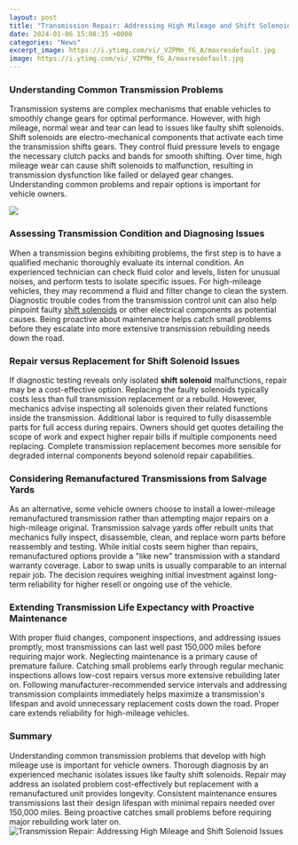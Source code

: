 ```yaml
---
layout: post
title: "Transmission Repair: Addressing High Mileage and Shift Solenoid Issues"
date: 2024-01-06 15:08:35 +0000
categories: "News"
excerpt_image: https://i.ytimg.com/vi/_VZPMm_fG_A/maxresdefault.jpg
image: https://i.ytimg.com/vi/_VZPMm_fG_A/maxresdefault.jpg
---
```


### Understanding Common Transmission Problems
Transmission systems are complex mechanisms that enable vehicles to smoothly change gears for optimal performance. However, with high mileage, normal wear and tear can lead to issues like faulty shift solenoids. Shift solenoids are electro-mechanical components that activate each time the transmission shifts gears. They control fluid pressure levels to engage the necessary clutch packs and bands for smooth shifting. Over time, high mileage wear can cause shift solenoids to malfunction, resulting in transmission dysfunction like failed or delayed gear changes. Understanding common problems and repair options is important for vehicle owners.

![](https://mechanicbase.com/wp-content/uploads/2019/09/transmission-valve-body-e1610650739937.jpg)
### Assessing Transmission Condition and Diagnosing Issues  
When a transmission begins exhibiting problems, the first step is to have a qualified mechanic thoroughly evaluate its internal condition. An experienced technician can check fluid color and levels, listen for unusual noises, and perform tests to isolate specific issues. For high-mileage vehicles, they may recommend a fluid and filter change to clean the system. Diagnostic trouble codes from the transmission control unit can also help pinpoint faulty [shift solenoids](https://store.fi.io.vn/chihuahua-sunflower-you-are-my-world-shirt-chihuahua-lovers-female-tshirt-dog-themed-gifts3549-t-shirt) or other electrical components as potential causes. Being proactive about maintenance helps catch small problems before they escalate into more extensive transmission rebuilding needs down the road.
### Repair versus Replacement for Shift Solenoid Issues
If diagnostic testing reveals only isolated **shift solenoid** malfunctions, repair may be a cost-effective option. Replacing the faulty solenoids typically costs less than full transmission replacement or a rebuild. However, mechanics advise inspecting all solenoids given their related functions inside the transmission. Additional labor is required to fully disassemble parts for full access during repairs. Owners should get quotes detailing the scope of work and expect higher repair bills if multiple components need replacing. Complete transmission replacement becomes more sensible for degraded internal components beyond solenoid repair capabilities.
### Considering Remanufactured Transmissions from Salvage Yards
As an alternative, some vehicle owners choose to install a lower-mileage remanufactured transmission rather than attempting major repairs on a high-mileage original. Transmission salvage yards offer rebuilt units that mechanics fully inspect, disassemble, clean, and replace worn parts before reassembly and testing. While initial costs seem higher than repairs, remanufactured options provide a "like new" transmission with a standard warranty coverage. Labor to swap units is usually comparable to an internal repair job. The decision requires weighing initial investment against long-term reliability for higher resell or ongoing use of the vehicle.
### Extending Transmission Life Expectancy with Proactive Maintenance   
With proper fluid changes, component inspections, and addressing issues promptly, most transmissions can last well past 150,000 miles before requiring major work. Neglecting maintenance is a primary cause of premature failure. Catching small problems early through regular mechanic inspections allows low-cost repairs versus more extensive rebuilding later on. Following manufacturer-recommended service intervals and addressing transmission complaints immediately helps maximize a transmission's lifespan and avoid unnecessary replacement costs down the road. Proper care extends reliability for high-mileage vehicles.
### Summary
Understanding common transmission problems that develop with high mileage use is important for vehicle owners. Thorough diagnosis by an experienced mechanic isolates issues like faulty shift solenoids. Repair may address an isolated problem cost-effectively but replacement with a remanufactured unit provides longevity. Consistent maintenance ensures transmissions last their design lifespan with minimal repairs needed over 150,000 miles. Being proactive catches small problems before requiring major rebuilding work later on.
![Transmission Repair: Addressing High Mileage and Shift Solenoid Issues](https://i.ytimg.com/vi/_VZPMm_fG_A/maxresdefault.jpg)
